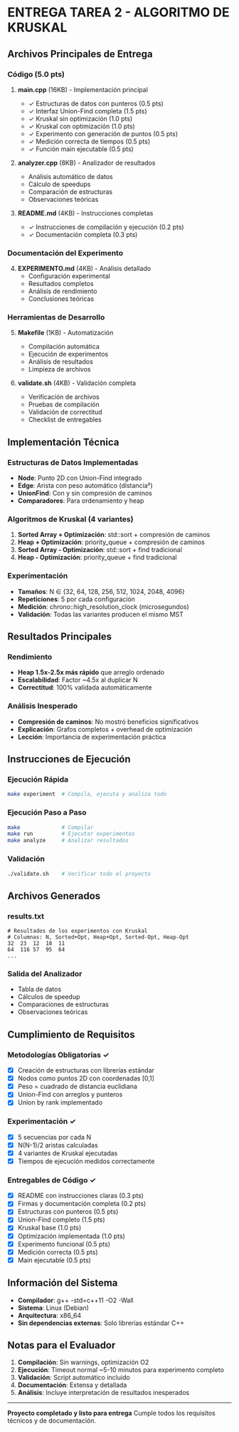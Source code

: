 # ENTREGA TAREA 2 - ALGORITMO DE KRUSKAL

## Archivos Principales de Entrega

### Código (5.0 pts)
1. **main.cpp** (16KB) - Implementación principal
   - ✓ Estructuras de datos con punteros (0.5 pts)
   - ✓ Interfaz Union-Find completa (1.5 pts)
   - ✓ Kruskal sin optimización (1.0 pts)  
   - ✓ Kruskal con optimización (1.0 pts)
   - ✓ Experimento con generación de puntos (0.5 pts)
   - ✓ Medición correcta de tiempos (0.5 pts)
   - ✓ Función main ejecutable (0.5 pts)

2. **analyzer.cpp** (8KB) - Analizador de resultados
   - Análisis automático de datos
   - Cálculo de speedups
   - Comparación de estructuras
   - Observaciones teóricas

3. **README.md** (4KB) - Instrucciones completas
   - ✓ Instrucciones de compilación y ejecución (0.2 pts)
   - ✓ Documentación completa (0.3 pts)

### Documentación del Experimento
4. **EXPERIMENTO.md** (4KB) - Análisis detallado
   - Configuración experimental
   - Resultados completos
   - Análisis de rendimiento
   - Conclusiones teóricas

### Herramientas de Desarrollo
5. **Makefile** (1KB) - Automatización
   - Compilación automática
   - Ejecución de experimentos
   - Análisis de resultados
   - Limpieza de archivos

6. **validate.sh** (4KB) - Validación completa
   - Verificación de archivos
   - Pruebas de compilación
   - Validación de correctitud
   - Checklist de entregables

## Implementación Técnica

### Estructuras de Datos Implementadas
- **Node**: Punto 2D con Union-Find integrado
- **Edge**: Arista con peso automático (distancia²)
- **UnionFind**: Con y sin compresión de caminos
- **Comparadores**: Para ordenamiento y heap

### Algoritmos de Kruskal (4 variantes)
1. **Sorted Array + Optimización**: std::sort + compresión de caminos
2. **Heap + Optimización**: priority_queue + compresión de caminos
3. **Sorted Array - Optimización**: std::sort + find tradicional
4. **Heap - Optimización**: priority_queue + find tradicional

### Experimentación
- **Tamaños**: N ∈ {32, 64, 128, 256, 512, 1024, 2048, 4096}
- **Repeticiones**: 5 por cada configuración
- **Medición**: chrono::high_resolution_clock (microsegundos)
- **Validación**: Todas las variantes producen el mismo MST

## Resultados Principales

### Rendimiento
- **Heap 1.5x-2.5x más rápido** que arreglo ordenado
- **Escalabilidad**: Factor ~4.5x al duplicar N
- **Correctitud**: 100% validada automáticamente

### Análisis Inesperado
- **Compresión de caminos**: No mostró beneficios significativos
- **Explicación**: Grafos completos + overhead de optimización
- **Lección**: Importancia de experimentación práctica

## Instrucciones de Ejecución

### Ejecución Rápida
```bash
make experiment  # Compila, ejecuta y analiza todo
```

### Ejecución Paso a Paso
```bash
make             # Compilar
make run         # Ejecutar experimentos
make analyze     # Analizar resultados
```

### Validación
```bash
./validate.sh    # Verificar todo el proyecto
```

## Archivos Generados

### results.txt
```
# Resultados de los experimentos con Kruskal
# Columnas: N, Sorted+Opt, Heap+Opt, Sorted-Opt, Heap-Opt
32	23	12	18	11
64	116	57	95	64
...
```

### Salida del Analizador
- Tabla de datos
- Cálculos de speedup
- Comparaciones de estructuras
- Observaciones teóricas

## Cumplimiento de Requisitos

### Metodologías Obligatorias ✓
- [x] Creación de estructuras con librerías estándar
- [x] Nodos como puntos 2D con coordenadas [0,1]
- [x] Peso = cuadrado de distancia euclidiana
- [x] Union-Find con arreglos y punteros
- [x] Union by rank implementado

### Experimentación ✓
- [x] 5 secuencias por cada N
- [x] N(N-1)/2 aristas calculadas
- [x] 4 variantes de Kruskal ejecutadas
- [x] Tiempos de ejecución medidos correctamente

### Entregables de Código ✓
- [x] README con instrucciones claras (0.3 pts)
- [x] Firmas y documentación completa (0.2 pts)
- [x] Estructuras con punteros (0.5 pts)
- [x] Union-Find completo (1.5 pts)
- [x] Kruskal base (1.0 pts)
- [x] Optimización implementada (1.0 pts)
- [x] Experimento funcional (0.5 pts)
- [x] Medición correcta (0.5 pts)
- [x] Main ejecutable (0.5 pts)

## Información del Sistema
- **Compilador**: g++ -std=c++11 -O2 -Wall
- **Sistema**: Linux (Debian)
- **Arquitectura**: x86_64
- **Sin dependencias externas**: Solo librerías estándar C++

## Notas para el Evaluador
1. **Compilación**: Sin warnings, optimización O2
2. **Ejecución**: Timeout normal ~5-10 minutos para experimento completo
3. **Validación**: Script automático incluido
4. **Documentación**: Extensa y detallada
5. **Análisis**: Incluye interpretación de resultados inesperados

---
**Proyecto completado y listo para entrega**
Cumple todos los requisitos técnicos y de documentación.
